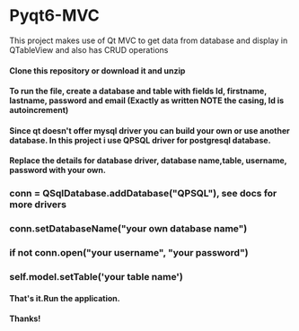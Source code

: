 # Pyqt6-MVC
This project makes use of Qt MVC to get data from database and display in QTableView and also has CRUD operations

#### Clone this repository or download it and unzip
#### To run the file, create a database and table with fields Id, firstname, lastname, password and email (Exactly as written NOTE the casing, Id is autoincrement)
#### Since qt doesn't offer mysql driver you can build your own or use another database. In this project i use QPSQL driver for postgresql database.
#### Replace the details for database driver, database name,table, username, password with your own.
### conn = QSqlDatabase.addDatabase("QPSQL"), see docs for more drivers
### conn.setDatabaseName("your own database name")
### if not conn.open("your username", "your password")
### self.model.setTable('your table name')

#### That's it.Run the application.
#### Thanks!
